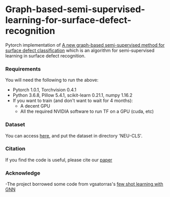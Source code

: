 # Graph-based-semi-supervised-learning-for-surface-defect-recognition
Pytorch implementation of [A new graph-based semi-supervised method for surface defect classification](https://www.sciencedirect.com/science/article/pii/S0736584520302933?dgcid=coauthor) which is an algorithm for semi-supervised learning in surface defect recognition. 
### Requirements
You will need the following to run the above:
- Pytorch 1.0.1, Torchvision 0.4.1
- Python 3.6.8, Pillow 5.4.1, scikit-learn 0.21.1, numpy 1.16.2
- If you want to train (and don't want to wait for 4 months):
  - A decent GPU
  - All the required NVIDIA software to run TF on a GPU (cuda, etc)
### Dataset
You can access [here](http://faculty.neu.edu.cn/yunhyan/NEU_surface_defect_database.html), and put the dataset in directory 'NEU-CLS'.
### Citation
If you find the code is useful, please cite our [paper](https://www.sciencedirect.com/science/article/pii/S0736584520302933?dgcid=coauthor)
### Acknowledge
-The project borrowed some code from vgsatorras's [few shot learning with GNN](https://github.com/vgsatorras/few-shot-gnn)
